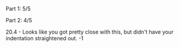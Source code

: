 Part 1:  5/5

Part 2:  4/5

20.4 - Looks like you got pretty close with this, but didn't have your indentation straightened out. -1